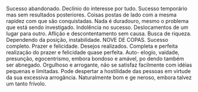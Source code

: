 Sucesso abandonado. Declínio do interesse por tudo. Sucesso temporário mas sem
resultados posteriores. Coisas postas de lado com a mesma rapidez com que são
conquistadas. Nada é duradouro, mesmo o problema que está sendo investigado.
Indolência no sucesso. Deslocamentos de um lugar para outro. Aflição e
descontentamento sem causa. Busca de riqueza. Dependendo da posição,
instabilidade. NOVE DE COPAS. Sucesso completo. Prazer e felicidade. Desejos
realizados. Completa e perfeita realização do prazer e felicidade quase
perfeita. Auto- elogio, vaidade, presunção, egocentrismo, embora bondoso e
amável, po dendo também ser abnegado. Orgulhoso e arrogante, não se satisfaz
facilmente com idéias pequenas e limitadas. Pode despertar a hostilidade das
pessoas em virtude da sua excessiva arrogância. Naturalmente bom e ge neroso,
embora talvez um tanto frívolo.

